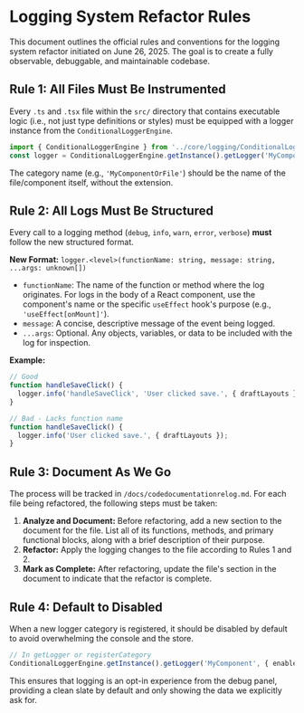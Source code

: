 # Logging System Refactor Rules

This document outlines the official rules and conventions for the logging system refactor initiated on June 26, 2025. The goal is to create a fully observable, debuggable, and maintainable codebase.

## Rule 1: All Files Must Be Instrumented

Every `.ts` and `.tsx` file within the `src/` directory that contains executable logic (i.e., not just type definitions or styles) must be equipped with a logger instance from the `ConditionalLoggerEngine`.

```typescript
import { ConditionalLoggerEngine } from '../core/logging/ConditionalLoggerEngine';
const logger = ConditionalLoggerEngine.getInstance().getLogger('MyComponentOrFile');
```

The category name (e.g., `'MyComponentOrFile'`) should be the name of the file/component itself, without the extension.

## Rule 2: All Logs Must Be Structured

Every call to a logging method (`debug`, `info`, `warn`, `error`, `verbose`) **must** follow the new structured format.

**New Format:** `logger.<level>(functionName: string, message: string, ...args: unknown[])`

-   `functionName`: The name of the function or method where the log originates. For logs in the body of a React component, use the component's name or the specific `useEffect` hook's purpose (e.g., `'useEffect[onMount]'`).
-   `message`: A concise, descriptive message of the event being logged.
-   `...args`: Optional. Any objects, variables, or data to be included with the log for inspection.

**Example:**

```typescript
// Good
function handleSaveClick() {
  logger.info('handleSaveClick', 'User clicked save.', { draftLayouts });
}

// Bad - Lacks function name
function handleSaveClick() {
  logger.info('User clicked save.', { draftLayouts });
}
```

## Rule 3: Document As We Go

The process will be tracked in `/docs/codedocumentationrelog.md`. For each file being refactored, the following steps must be taken:

1.  **Analyze and Document:** Before refactoring, add a new section to the document for the file. List all of its functions, methods, and primary functional blocks, along with a brief description of their purpose.
2.  **Refactor:** Apply the logging changes to the file according to Rules 1 and 2.
3.  **Mark as Complete:** After refactoring, update the file's section in the document to indicate that the refactor is complete.

## Rule 4: Default to Disabled

When a new logger category is registered, it should be disabled by default to avoid overwhelming the console and the store.

```typescript
// In getLogger or registerCategory
ConditionalLoggerEngine.getInstance().getLogger('MyComponent', { enabled: false, level: 'info' });
```

This ensures that logging is an opt-in experience from the debug panel, providing a clean slate by default and only showing the data we explicitly ask for. 